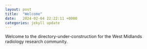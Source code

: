 ```yaml
---
layout: post
title:  "Welcome"
date:   2024-02-04 22:22:11 +0000
categories: jekyll update
---
```

Welcome to the directory-under-construction for the West Midlands radiology research community. 

[jekyll-docs]: https://jekyllrb.com/docs/home
[jekyll-gh]:   https://github.com/jekyll/jekyll
[jekyll-talk]: https://talk.jekyllrb.com/
